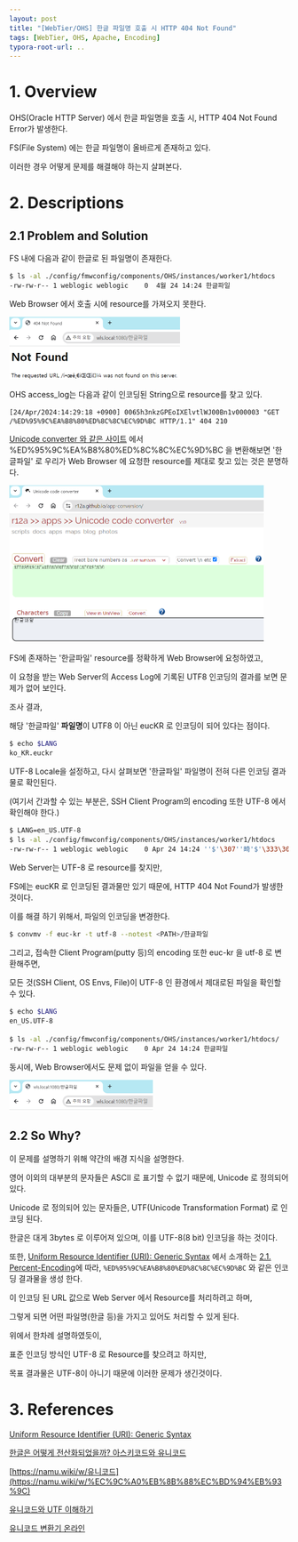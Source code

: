 ```yaml
---
layout: post
title: "[WebTier/OHS] 한글 파일명 호출 시 HTTP 404 Not Found"
tags: [WebTier, OHS, Apache, Encoding]
typora-root-url: ..
---
```


# 1. Overview

OHS(Oracle HTTP Server) 에서 한글 파일명을 호출 시, HTTP 404 Not Found Error가 발생한다.

FS(File System) 에는 한글 파일명이 올바르게 존재하고 있다.

이러한 경우 어떻게 문제를 해결해야 하는지 살펴본다.





# 2. Descriptions

## 2.1 Problem and Solution

FS 내에 다음과 같이 한글로 된 파일명이 존재한다.

```sh
$ ls -al ./config/fmwconfig/components/OHS/instances/worker1/htdocs
-rw-rw-r-- 1 weblogic weblogic    0  4월 24 14:24 한글파일
```



Web Browser 에서 호출 시에 resource를 가져오지 못한다.

<img src="/../assets/posts/images/template/image-20240424142842910.png" alt="image-20240424142842910" style="zoom:50%;" />



OHS access_log는 다음과 같이 인코딩된 String으로 resource를 찾고 있다.

```
[24/Apr/2024:14:29:18 +0900] 0065h3nkzGPEoIXElvtlWJ00Bn1v000003 "GET /%ED%95%9C%EA%B8%80%ED%8C%8C%EC%9D%BC HTTP/1.1" 404 210
```



[Unicode converter 와 같은 사이트](https://r12a.github.io/app-conversion/) 에서 %ED%95%9C%EA%B8%80%ED%8C%8C%EC%9D%BC 을 변환해보면 '한글파일' 로 우리가 Web Browser 에 요청한 resource를 제대로 찾고 있는 것은 분명하다.

<img src="/../assets/posts/images/template/image-20240424143224661.png" alt="image-20240424143224661" style="zoom:50%;" />



FS에 존재하는 '한글파일' resource를 정확하게 Web Browser에 요청하였고,

이 요청을 받는 Web Server의 Access Log에 기록된 UTF8 인코딩의 결과를 보면 문제가 없어 보인다.



조사 결과,

해당 '한글파일' **파일명**이 UTF8 이 아닌 eucKR 로 인코딩이 되어 있다는 점이다.

```sh
$ echo $LANG
ko_KR.euckr
```



UTF-8 Locale을 설정하고, 다시 살펴보면 '한글파일' 파일명이 전혀 다른 인코딩 결과물로 확인된다.

(여기서 간과할 수 있는 부분은, SSH Client Program의 encoding 또한 UTF-8 에서 확인해야 한다.)

```sh
$ LANG=en_US.UTF-8
$ ls -al ./config/fmwconfig/components/OHS/instances/worker1/htdocs
-rw-rw-r-- 1 weblogic weblogic    0 Apr 24 14:24 ''$'\307''畸'$'\333\306\304\300\317'
```



Web Server는 UTF-8 로 resource를 찾지만,

FS에는 eucKR 로 인코딩된 결과물만 있기 때문에, HTTP 404 Not Found가 발생한 것이다.



이를 해결 하기 위해서, 파일의 인코딩을 변경한다.

```sh
$ convmv -f euc-kr -t utf-8 --notest <PATH>/한글파일
```



그리고, 접속한 Client Program(putty 등)의 encoding 또한 euc-kr 을 utf-8 로 변환해주면,

모든 것(SSH Client, OS Envs, File)이 UTF-8 인 환경에서 제대로된 파일을 확인할 수 있다.

```sh
$ echo $LANG
en_US.UTF-8

$ ls -al ./config/fmwconfig/components/OHS/instances/worker1/htdocs/
-rw-rw-r-- 1 weblogic weblogic    0 Apr 24 14:24 한글파일
```



동시에, Web Browser에서도 문제 없이 파일을 얻을 수 있다.

<img src="/../assets/posts/images/template/image-20240424172631471.png" alt="image-20240424172631471" style="zoom:50%;" />





## 2.2 So Why?

이 문제를 설명하기 위해 약간의 배경 지식을 설명한다.

영어 이외의 대부분의 문자들은 ASCII 로 표기할 수 없기 때문에, Unicode 로 정의되어 있다.

Unicode 로 정의되어 있는 문자들은, UTF(Unicode Transformation Format) 로 인코딩 된다.

한글은 대게 3bytes 로 이루어져 있으며, 이를 UTF-8(8 bit) 인코딩을 하는 것이다.



또한, [Uniform Resource Identifier (URI): Generic Syntax](https://datatracker.ietf.org/doc/html/rfc3986) 에서 소개하는 [2.1.  Percent-Encoding](https://datatracker.ietf.org/doc/html/rfc3986#section-2.1)에 따라, `%ED%95%9C%EA%B8%80%ED%8C%8C%EC%9D%BC` 와 같은 인코딩 결과물을 생성 한다.

이 인코딩 된 URL 값으로 Web Server 에서 Resource를 처리하려고 하며,

그렇게 되면 어떤 파일명(한글 등)을 가지고 있어도 처리할 수 있게 된다.



위에서 한차례 설명하였듯이,

표준 인코딩 방식인 UTF-8 로 Resource를 찾으려고 하지만,

목표 결과물은 UTF-8이 아니기 때문에 이러한 문제가 생긴것이다.





# 3. References

[Uniform Resource Identifier (URI): Generic Syntax](https://datatracker.ietf.org/doc/html/rfc3986)

[한글은 어떻게 전산화되었을까? 아스키코드와 유니코드](https://blog.naver.com/with_msip/222009981690)

[https://namu.wiki/w/유니코드](https://namu.wiki/w/%EC%9C%A0%EB%8B%88%EC%BD%94%EB%93%9C)

[유니코드와 UTF 이해하기](https://velog.io/@goggling/%EC%9C%A0%EB%8B%88%EC%BD%94%EB%93%9C%EC%99%80-UTF-%EC%9D%B4%ED%95%B4%ED%95%98%EA%B8%B0)

[유니코드 변환기 온라인](https://unicode.codethoi.com/ko/index.html)
